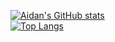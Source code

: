 [![Aidan's GitHub stats](https://github-readme-stats.vercel.app/api?username=aidanbusby123&include_all_commits)](https://github.com/anuraghazra/github-readme-stats)
<br>
[![Top Langs](https://github-readme-stats.vercel.app/api/top-langs/?username=aidanbusby123)](https://github.com/anuraghazra/github-readme-stats)
